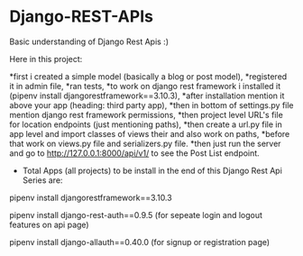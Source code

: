 # Django-REST-APIs

Basic understanding of Django Rest Apis :)

Here in this project: 

*first i created a simple model (basically a blog or post model),
*registered it in admin file,
*ran tests,
*to work on django rest framework i installed it (pipenv install djangorestframework==3.10.3),
*after installation mention it above your app (heading: third party app),
*then in bottom of settings.py file mention django rest framework permissions,
*then project level URL's file for location endpoints (just mentioning paths),
*then create a url.py file in app level and import classes of views their and also work on paths,
*before that work on views.py file and serializers.py file.
*then just run the server and go to http://127.0.0.1:8000/api/v1/ to see the Post List endpoint.


* Total Apps (all projects) to be install in the end of this Django Rest Api Series are:

pipenv install djangorestframework==3.10.3

pipenv install django-rest-auth==0.9.5     (for sepeate login and logout features on api page)

pipenv install django-allauth==0.40.0      (for signup or registration page)
